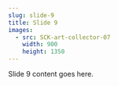 ```yaml
---
slug: slide-9
title: Slide 9
images:
  - src: SCK-art-collector-07
    width: 900
    height: 1350
---
```

Slide 9 content goes here.

